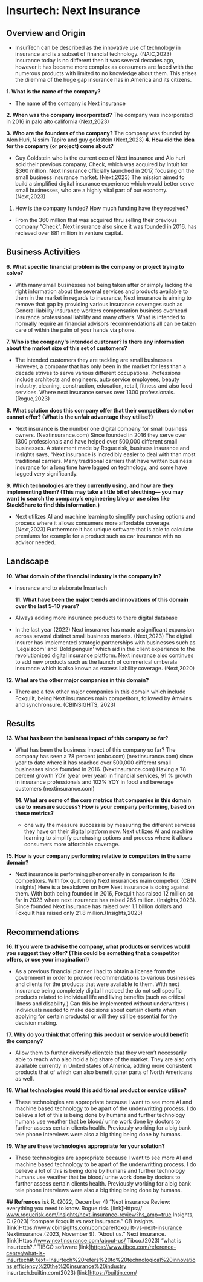 # Insurtech: Next Insurance

## Overview and Origin
* InsurTech can be described as the innovative use of technology in insurance and is a subset of financial technology. (NAIC,2023)  Insurance today is no different then it was several decades ago, however it has became more complex as consumers are faced with the numerous products with limited to no knowledge about them. This arises the dilemma of the huge gap insurance has in America and its citizens.

**1. What is the name of the company?**
* The name of the company is Next insurance 

**2. When was the company incorporated?**
The company was incorporated in 2016 in palo alto california (Next,2023)

**3. Who are the founders of the company?**
The company was founded by Alon Huri, Nissim Tapiro and guy goldstein (Next,2023)
**4. How did the idea for the company (or project) come about?**
* Guy Goldstein who is the current ceo of Next insurance and Alo huri sold their previous company, Check, which was acquired by Intuit for $360 million. Next Insurance officially launched in 2017, focusing on the small business insurance market. (Next,2023) The mission aimed to build a simplified digital insurance experience which would better serve small businesses, who are a highly vital part of our economy. (Next,2023)
1. How is the company funded? How much funding have they received?
* From the 360 million that was acquired thru selling their previous company “Check”. Next insurance also since it was founded in 2016, has recieved over 881 million in venture capital. 


## Business Activities

**6. What specific financial problem is the company or project trying to solve?**
* With many small businesses not being taken after or simply lacking the right information about the several services and products available to them in the market in regards to insurance, Next insurance is aiming to remove that gap by providing various insurance coverages such as General liability insurance workers compensation business overhead insurance professional liability and many others. What is intended to normally require an financial advisors recommendations all can be taken care of within the palm of your hands via phone.

**7. Who is the company's intended customer?  Is there any information about the market size of this set of customers?**
* The intended customers they are tackling are small businesses. However, a company that has only been in the market for less than a decade strives to serve various different occupations. Professions include architects and engineers, auto service employees, beauty industry, cleaning, construction, education, retail, fitness and also food services. Where next insurance serves over 1300 professionals.(Rogue,2023)

**8. What solution does this company offer that their competitors do not or cannot offer? (What is the unfair advantage they utilise?)**
* Next insurance is the number one digital company for small business owners. (Nextinsurance.com) Since founded in 2016 they serve over 1300 professionals and have helped over 500,000 different small businesses. A statement made by  Rogue risk, business insurance and insights says, “Next insurance is incredibly easier to deal with than most traditional carriers. Many traditional carriers that have written business insurance for a long time have lagged on technology, and some have lagged very significantly. 

**9. Which technologies are they currently using, and how are they implementing them? (This may take a little bit of sleuthing–– you may want to search the company’s engineering blog or use sites like StackShare to find this information.)** 

* Next utilizes AI and machine learning to simplify purchasing options and process where it allows consumers more affordable coverage. (Next,2023) Furthermore it has unique software that is able to calculate premiums for example for a product such as car insurance with no advisor needed. 

## Landscape

  **10. What domain of the financial industry is the company in?**
* insurance and to elaborate Insurtech 
  
  **11. What have been the major trends and innovations of this domain over the last 5–10 years?**
* Always adding more insurance products to there digital database
* In the last year (2022) Next insurance has made a significant expansion across several distinct small business markets. (Next,2023) The digital insurer has implemented strategic partnerships with businesses such as  'Legalzoom' and 'Bold penguin' which aid in the client experience to the revolutionized digital insurance platform. Next insurance also continues to add new products such as the launch of commerical umberala insurance which is also known as excess liability coverage. (Next,2020)


**12.  What are the other major companies in this domain?**
* There are a few other major companies in this domain which include Foxquilt, being Next insurances main competitors, followed by Amwins and synchronsure. (CBINSIGHTS, 2023) 


## Results

**13.  What has been the business impact of this company so far?**
* What has been the business impact of this company so far? 
The company has seen a 78 percent (cnbc.com) (nextinsurance.com) since year to date where it has reached over 500,000 different small businesses since founded in 2016. (Nextinsurance.com) Having a 78 percent growth YOY (year over year) in financial services, 91 % growth in insurance professionals and 102% YOY in food and beverage customers (nextinsurance.com) 

  **14. What are some of the core metrics that companies in this domain use to measure success? How is your company performing, based on these metrics?**
  * one way the measure success is by measuring the different services they have on their digital platform now. 
Next utilizes AI and machine learning to simplify purchasing options and process where it allows consumers more affordable coverage. 


**15.  How is your company performing relative to competitors in the same domain?**
* Next insurance is performing phenomenally in comparison to its competitors. 
With fox quilt being Next insurances main competior. (CBIN insights)
Here is a breakdown on how Next insurance is doing against them. With both being founded in 2016, Foxquilt has raised 12 million so far in 2023 where next insurance has raised 265 million. 
(Insights,2023). Since founded Next insurance has raised over 1.1 billion dollars and Foxquilt has raised only 21.8 million.(Insights,2023) 


## Recommendations

**16. If you were to advise the company, what products or services would you suggest they offer? (This could be something that a competitor offers, or use your imagination!)**
 * As a previous financial planner I had to obtain a license from the government in order to provide recommendations to various businesses and clients for the products that were available to them.
With next insurance being completely digital I noticed the do not sell specific products related to individual life and living benefits (such as critical illness and disability.) Can this be implemented without underwriters ( individuals needed to make decisions about certain clients when applying for certain products) or will they still be essential for the decision making. 
 

**17. Why do you think that offering this product or service would benefit the company?**
* Allow them to further diversify clientele that they weren’t necessarily  able to reach who also hold a big share of the market. They are also only available currently in United states of America, adding more consistent products that of which can also benefit other parts of North Americans as well.  


**18. What technologies would this additional product or service utilise?**
* These technologies are appropriate because I want to see more AI and machine based technology to be apart of the underwritting process. I do believe a lot of this is being done by humans and further technology humans use weather that be blood/ urine work done by doctors to further assess certain clients health. Previously working for a big bank tele phone interviews were also a big thing being done by humans. 
  
**19.  Why are these technologies appropriate for your solution?**
* These technologies are appropriate because I want to see more AI and machine based technology to be apart of the underwritting process. I do believe a lot of this is being done by humans and further technology humans use weather that be blood/ urine work done by doctors to further assess certain clients health. Previously working for a big bank tele phone interviews were also a big thing being done by humans. 


**## Refrences** 
isk R. (2022, December 4) “Next insurance Review: everything you need to know. Rogue risk. [link]Https:// www.roguerisk.com/insights/next-insurance-review?hs_amp=true
Insights, C.(2023) “compare foxquilt vs next insurance.” CB insights. [link]Https://www.cbinsights.com/compare/foxquilt-vs-next-insurance
Nextinsurance.(2023, November 9). “About us.” Next insurance. [link]Https://www.nextinsurance.com/about-us/
Tibco.(2023) “what is insurtech?.” TIBCO software [link]https://www.tibco.com/reference-center/what-is-insurtech#:`text=Insurtech%20refers%20to%20technological%20innovations,efficiency%20the%20insurance%20industry
insurtech.builtin.com(2023) [link]https://builtin.com/

